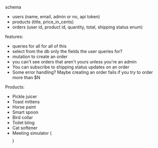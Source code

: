 schema
  - users (name, email, admin or no, api token)
  - products (title, price_in_cents)
  - orders (user id, product id, quantity, total, shipping status enum)

features:
  - queries for all for all of this
  - select from the db only the fields the user queries for?
  - mutation to create an order
  - you can't see orders that aren't yours unless you're an admin
  - You can subscribe to shipping status updates on an order
  - Some error handling? Maybe creating an order fails if you try to order more than $N

Products:
  - Pickle juicer
  - Toast mittens
  - Horse paint
  - Smart spoon
  - Bird collar
  - Toilet bling
  - Cat softener
  - Meeting simulator ($$$$)
